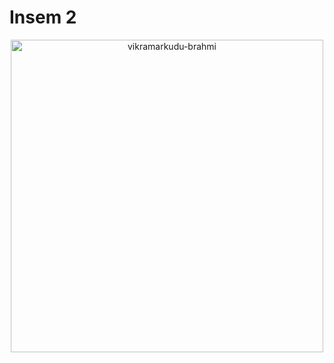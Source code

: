 # Insem 2
<p align="center">
  <img src="https://github.com/user-attachments/assets/6040119a-1e62-446e-8296-a8b6855f3f34" width="500" alt="vikramarkudu-brahmi">
</p>
